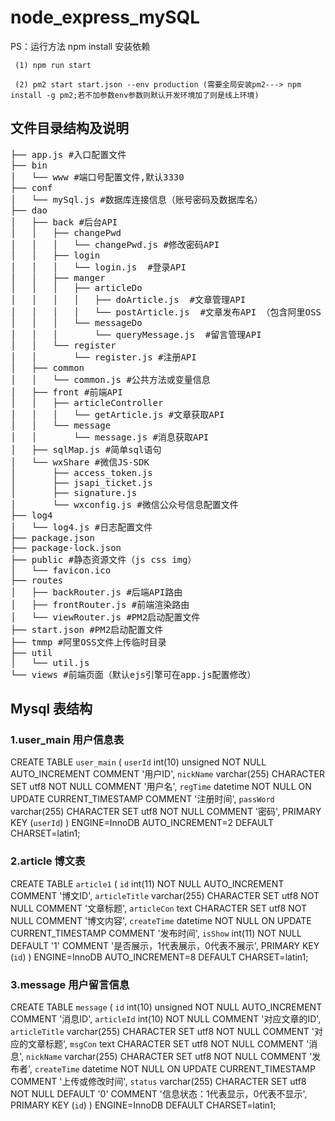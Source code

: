 # node_express_mySQL

PS：运行方法 npm install 安装依赖
	
	
	 (1) npm run start

	 (2) pm2 start start.json --env production (需要全局安装pm2---> npm install -g pm2;若不加参数env参数则默认开发环境加了则是线上环境)


## 文件目录结构及说明
<pre>
├── app.js #入口配置文件
├── bin
│   └── www #端口号配置文件,默认3330
├── conf
│   └── mySql.js #数据库连接信息（账号密码及数据库名）
├── dao
│   ├── back #后台API
│   │   ├── changePwd
│   │   │   └── changePwd.js #修改密码API
│   │   ├── login
│   │   │   └── login.js  #登录API
│   │   ├── manger
│   │   │   ├── articleDo
│   │   │   │   ├── doArticle.js  #文章管理API
│   │   │   │   └── postArticle.js  #文章发布API （包含阿里OSS APPID及secret配置）
│   │   │   └── messageDo
│   │   │       └── queryMessage.js  #留言管理API
│   │   └── register
│   │       └── register.js #注册API
│   ├── common
│   │   └── common.js #公共方法或变量信息
│   ├── front #前端API
│   │   ├── articleController
│   │   │   └── getArticle.js #文章获取API
│   │   └── message
│   │       └── message.js #消息获取API
│   ├── sqlMap.js #简单sql语句
│   └── wxShare #微信JS-SDK
│       ├── access_token.js
│       ├── jsapi_ticket.js
│       ├── signature.js
│       └── wxconfig.js #微信公众号信息配置文件
├── log4
│   └── log4.js #日志配置文件
├── package.json
├── package-lock.json
├── public #静态资源文件（js css img）
│   └── favicon.ico
├── routes
│   ├── backRouter.js #后端API路由
│   ├── frontRouter.js #前端渲染路由
│   └── viewRouter.js #PM2启动配置文件
├── start.json #PM2启动配置文件
├── tmmp #阿里OSS文件上传临时目录
├── util
│   └── util.js
└── views #前端页面（默认ejs引擎可在app.js配置修改）
</pre>

## Mysql 表结构

### 1.user_main 用户信息表

CREATE TABLE `user_main` (
  `userId` int(10) unsigned NOT NULL AUTO_INCREMENT COMMENT '用户ID',
  `nickName` varchar(255) CHARACTER SET utf8 NOT NULL COMMENT '用户名',
  `regTime` datetime NOT NULL ON UPDATE CURRENT_TIMESTAMP COMMENT '注册时间',
  `passWord` varchar(255) CHARACTER SET utf8 NOT NULL COMMENT '密码',
  PRIMARY KEY (`userId`)
) ENGINE=InnoDB AUTO_INCREMENT=2 DEFAULT CHARSET=latin1;

### 2.article 博文表

CREATE TABLE `article1` (
  `id` int(11) NOT NULL AUTO_INCREMENT COMMENT '博文ID',
  `articleTitle` varchar(255) CHARACTER SET utf8 NOT NULL COMMENT '文章标题',
  `articleCon` text CHARACTER SET utf8 NOT NULL COMMENT '博文内容',
  `createTime` datetime NOT NULL ON UPDATE CURRENT_TIMESTAMP COMMENT '发布时间',
  `isShow` int(11) NOT NULL DEFAULT '1' COMMENT '是否展示，1代表展示，0代表不展示',
  PRIMARY KEY (`id`)
) ENGINE=InnoDB AUTO_INCREMENT=8 DEFAULT CHARSET=latin1;

### 3.message 用户留言信息

CREATE TABLE `message` (
  `id` int(10) unsigned NOT NULL AUTO_INCREMENT COMMENT '消息ID',
  `articleId` int(10) NOT NULL COMMENT '对应文章的ID',
  `articleTitle` varchar(255) CHARACTER SET utf8 NOT NULL COMMENT '对应的文章标题',
  `msgCon` text CHARACTER SET utf8 NOT NULL COMMENT '消息',
  `nickName` varchar(255) CHARACTER SET utf8 NOT NULL COMMENT '发布者',
  `createTime` datetime NOT NULL ON UPDATE CURRENT_TIMESTAMP COMMENT '上传或修改时间',
  `status` varchar(255) CHARACTER SET utf8 NOT NULL DEFAULT '0' COMMENT '信息状态：1代表显示，0代表不显示',
  PRIMARY KEY (`id`)
) ENGINE=InnoDB DEFAULT CHARSET=latin1;

		

